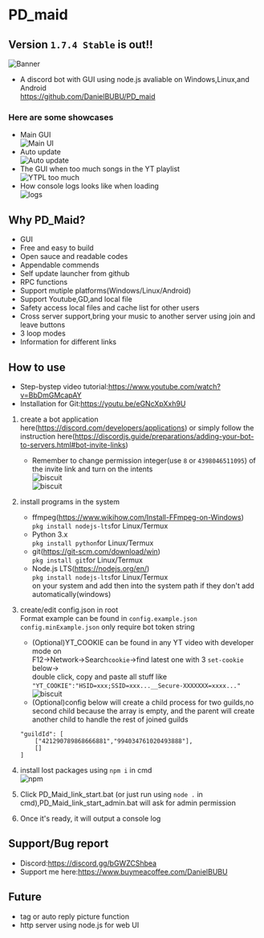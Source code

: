 # PD_maid

## Version `1.7.4 Stable` is out!!
![Banner](./readme_assets/banner.png)


- A discord bot with GUI using node.js avaliable on Windows,Linux,and Android</br>
https://github.com/DanielBUBU/PD_maid
### Here are some showcases

- Main GUI</br>
![Main UI](./readme_assets/main_UI.png)
- Auto update</br>
![Auto update](./readme_assets/auto-git-update.png)
- The GUI when too much songs in the YT playlist</br>
![YTPL too much](./readme_assets/ytpl_toomuch.png)
- How console logs looks like when loading</br>
![logs](./readme_assets/console_logs.png)

## Why PD_Maid?

- GUI
- Free and easy to build
- Open sauce and readable codes
- Appendable commends
- Self update launcher from github
- RPC functions
- Support mutiple platforms(Windows/Linux/Android)
- Support Youtube,GD,and local file
- Safety access local files and cache list for other users
- Cross server support,bring your music to another server using join and leave buttons
- 3 loop modes
- Information for different links

## How to use

- Step-bystep video tutorial:https://www.youtube.com/watch?v=BbDmGMcapAY
- Installation for Git:https://youtu.be/eGNcXpXxh9U

1. create a bot application here(https://discord.com/developers/applications)
or simply follow the instruction here(https://discordjs.guide/preparations/adding-your-bot-to-servers.html#bot-invite-links)</br>

    - Remember to change permission integer(use `8` or `4398046511095`) of the invite link and turn on the intents</br>
![biscuit](./readme_assets/Intents.png)</br>
![biscuit](./readme_assets/Permission.png)</br>
2. install programs in the system
    - ffmpeg(https://www.wikihow.com/Install-FFmpeg-on-Windows)</br>
  `pkg install nodejs-lts`for Linux/Termux
    - Python 3.x</br>
  `pkg install python`for Linux/Termux
    - git(https://git-scm.com/download/win)</br>
  `pkg install git`for Linux/Termux
    - Node.js LTS(https://nodejs.org/en/)</br>
  `pkg install nodejs-lts`for Linux/Termux</br>
  on your system and add then into the system path if they don't add automatically(windows)
3. create/edit config.json in root</br>
Format example can be found in `config.example.json`</br>
`config.minExample.json` only require bot token string</br>
    - (Optional)YT_COOKIE can be found in any YT video with developer mode on</br>
F12->Network->Search`cookie`->find latest one with 3 `set-cookie` below-></br>
double click, copy and paste all stuff like `"YT_COOKIE":"HSID=xxx;SSID=xxx...__Secure-XXXXXXX=xxxx..."`</br>
![biscuit](./readme_assets/biscuit.png)
    - (Optional)config below will create a child process for two guilds,no second child because the array is empty, and the parent will create another child to handle the rest of joined guilds</br>
    ````
    "guildId": [
        ["421290789868666881","994034761020493888"],
        []
    ]
    ````
4. install lost packages using `npm i` in cmd</br>
![npm](./readme_assets/npm.png)
5. Click PD_Maid_link_start.bat (or just run using `node .` in cmd),PD_Maid_link_start_admin.bat will ask for admin permission</br>
6. Once it's ready, it will output a console log</br>


## Support/Bug report
- Discord:https://discord.gg/bGWZCShbea
- Support me here:https://www.buymeacoffee.com/DanielBUBU
## Future

- tag or auto reply picture function
- http server using node.js for web UI

